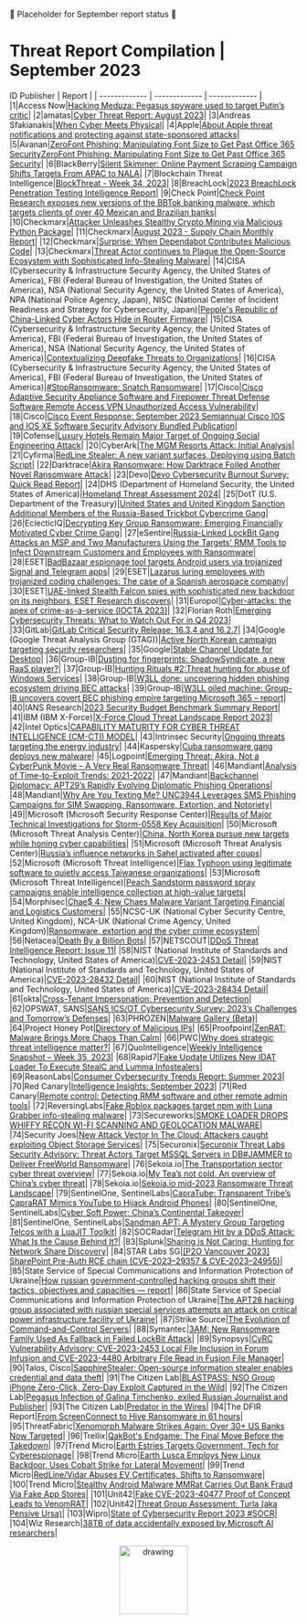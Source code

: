 🔶 Placeholder for September report status 🔶

# Threat Report Compilation | September 2023

ID  Publisher  | Report |
| ------------- | ------------- | ------------- |
|1|Access Now|[Hacking Meduza: Pegasus spyware used to target Putin’s critic](https://www.accessnow.org/publication/hacking-meduza-pegasus-spyware-used-to-target-putins-critic/#behind-the-hacking)|
|2|amatas|[Cyber Threat Report: August 2023](https://amatas.com/reports/cyber-threat-report-august-2023/)|
|3|Andreas Sfakianakis|[When Cyber Meets Physical](https://threatintel.eu/2023/09/17/when-cyber-meets-physical/)|
|4|Apple|[About Apple threat notifications and protecting against state-sponsored attacks](https://support.apple.com/en-us/102174)|
|5|Avanan|[ZeroFont Phishing: Manipulating Font Size to Get Past Office 365 SecurityZeroFont Phishing: Manipulating Font Size to Get Past Office 365 Security](https://www.avanan.com/blog/zerofont-phishing-attack)|
|6|BlackBerry|[Silent Skimmer: Online Payment Scraping Campaign Shifts Targets From APAC to NALA](https://blogs.blackberry.com/en/2023/09/silent-skimmer-online-payment-scraping-campaign-shifts-targets-from-apac-to-nala)|
|7|Blockchain Threat Intelligence|[BlockThreat - Week 34, 2023](https://newsletter.blockthreat.io/p/blockthreat-week-34-2023)|
|8|BreachLock|[2023 BreachLock Penetration Testing Intelligence Report](https://downloads.breachlock.com/penetration-testing-intelligence-report-2023)|
|9|Check Point|[Check Point Research exposes new versions of the BBTok banking malware, which targets clients of over 40 Mexican and Brazilian banks](https://blog.checkpoint.com/security/check-point-research-exposes-new-versions-of-the-bbtok-banking-malware-which-targets-clients-of-over-40-mexican-and-brazilian-banks/)|
|10|Checkmarx|[Attacker Unleashes Stealthy Crypto Mining via Malicious Python Package](https://checkmarx.com/blog/attacker-unleashes-stealthy-crypto-mining-via-malicious-python-package/)|
|11|Checkmarx|[August 2023 - Supply Chain Monthly Report](https://www.linkedin.com/posts/tzachi-zornstain_august-2023-supply-chain-monthly-report-activity-7108119065398792194-MeKi)|
|12|Checkmarx|[Surprise: When Dependabot Contributes Malicious Code](https://checkmarx.com/blog/surprise-when-dependabot-contributes-malicious-code/)|
|13|Checkmarx|[Threat Actor continues to Plague the Open-Source Ecosystem with Sophisticated Info-Stealing Malware](https://medium.com/checkmarx-security/threat-actor-continues-to-plague-the-open-source-ecosystem-with-sophisticated-info-stealing-malware-19392c5f4725)|
|14|CISA (Cybersecurity & Infrastructure Security Agency, the United States of America), FBI (Federal Bureau of Investigation, the United States of America), NSA (National Security Agency, the United States of America), NPA (National Police Agency, Japan), NISC (National Center of Incident Readiness and Strategy for Cybersecurity, Japan)|[People's Republic of China-Linked Cyber Actors Hide in Router Firmware](https://media.defense.gov/2023/Sep/27/2003309107/-1/-1/0/CSA_BLACKTECH_HIDE_IN_ROUTERS_TLP-CLEAR.PDF)|
|15|CISA (Cybersecurity & Infrastructure Security Agency, the United States of America), FBI (Federal Bureau of Investigation, the United States of America), NSA (National Security Agency, the United States of America)|[Contextualizing Deepfake Threats to Organizations](https://media.defense.gov/2023/Sep/12/2003298925/-1/-1/0/CSI-DEEPFAKE-THREATS.PDF)|
|16|CISA (Cybersecurity & Infrastructure Security Agency, the United States of America), FBI (Federal Bureau of Investigation, the United States of America)|[#StopRansomware: Snatch Ransomware](https://www.ic3.gov/Media/News/2023/230920.pdf)|
|17|Cisco|[Cisco Adaptive Security Appliance Software and Firepower Threat Defense Software Remote Access VPN Unauthorized Access Vulnerability](https://sec.cloudapps.cisco.com/security/center/content/CiscoSecurityAdvisory/cisco-sa-asaftd-ravpn-auth-8LyfCkeC#fs)|
|18|Cisco|[Cisco Event Response: September 2023 Semiannual Cisco IOS and IOS XE Software Security Advisory Bundled Publication](https://sec.cloudapps.cisco.com/security/center/viewErp.x?alertId=ERP-74916)|
|19|Cofense|[Luxury Hotels Remain Major Target of Ongoing Social Engineering Attack](https://cofense.com/blog/luxury-hotels-remain-target-of-social-engineering-attack/)|
|20|CyberArk|[The MGM Resorts Attack: Initial Analysis](https://www.cyberark.com/resources/blog/the-mgm-resorts-attack-initial-analysis)|
|21|Cyfirma|[RedLine Stealer: A new variant surfaces, Deploying using Batch Script](https://www.cyfirma.com/outofband/redline-stealer-a-new-variant-surfaces-deploying-using-batch-script/)|
|22|Darktrace|[Akira Ransomware: How Darktrace Foiled Another Novel Ransomware Attack](https://darktrace.com/blog/akira-ransomware-how-darktrace-foiled-another-novel-ransomware-attack)|
|23|Devo|[Devo Cybersecurity Burnout Survey: Quick Read Report](https://www.devo.com/wp-content/uploads/2023/09/Devo-Cybersecurity-Burnout-Survey-Quick-Read-Report.pdf)|
|24|DHS (Department of Homeland Security, the United States of America)|[Homeland Threat Assessment 2024](https://www.dhs.gov/sites/default/files/2023-09/23_0913_ia_23-333-ia_u_homeland-threat-assessment-2024_508C_V6_13Sep23.pdf)|
|25|DotT (U.S. Department of the Treasury)|[United States and United Kingdom Sanction Additional Members of the Russia-Based Trickbot Cybercrime Gang](https://home.treasury.gov/news/press-releases/jy1714)|
|26|EclecticIQ|[Decrypting Key Group Ransomware: Emerging Financially Motivated Cyber Crime Gang](https://blog.eclecticiq.com/decrypting-key-group-ransomware-emerging-financially-motivated-cyber-crime-gang)|
|27|eSentire|[Russia-Linked LockBit Gang Attacks an MSP and Two Manufacturers Using the Targets' RMM Tools to Infect Downstream Customers and Employees with Ransomware](https://www.esentire.com/blog/russia-linked-lockbit-ransomware-gang-attacks-an-msp-and-two-manufacturers-using-the-targets-rmm-tools-to-infect-downstream-customers-and-employees-with-ransomware)|
|28|ESET|[BadBazaar espionage tool targets Android users via trojanized Signal and Telegram apps](https://www.welivesecurity.com/en/eset-research/badbazaar-espionage-tool-targets-android-users-trojanized-signal-telegram-apps/)|
|29|ESET|[Lazarus luring employees with trojanized coding challenges: The case of a Spanish aerospace company](https://www.welivesecurity.com/en/eset-research/lazarus-luring-employees-trojanized-coding-challenges-case-spanish-aerospace-company/)|
|30|ESET|[UAE-linked Stealth Falcon spies with sophisticated new backdoor on its neighbors, ESET Research discovers](https://www.eset.com/int/about/newsroom/press-releases/research/uae-linked-stealth-falcon-spies-with-sophisticated-new-backdoor-on-its-neighbors-eset-research-disco/)|
|31|Europol|[Cyber-attacks: the apex of crime-as-a-service (IOCTA 2023)](https://www.europol.europa.eu/publication-events/main-reports/cyber-attacks-apex-of-crime-service-iocta-2023)|
|32|Florian Roth|[Emerging Cybersecurity Threats: What to Watch Out For in Q4 2023](https://cyb3rops.medium.com/emerging-cybersecurity-threats-what-to-watch-out-for-in-q4-2023-54d4d149d0ab)|
|33|GitLab|[GitLab Critical Security Release: 16.3.4 and 16.2.7](https://about.gitlab.com/releases/2023/09/18/security-release-gitlab-16-3-4-released/)|
|34|Google (Google Threat Analysis Group (GTAG))|[Active North Korean campaign targeting security researchers](https://blog.google/threat-analysis-group/active-north-korean-campaign-targeting-security-researchers/)|
|35|Google|[Stable Channel Update for Desktop](https://chromereleases.googleblog.com/2023/09/stable-channel-update-for-desktop_27.html)|
|36|Group-IB|[Dusting for fingerprints: ShadowSyndicate, a new RaaS player?](https://www.group-ib.com/blog/shadowsyndicate-raas/)|
|37|Group-IB|[Hunting Rituals #2:Threat hunting for abuse of Windows Services](https://www.group-ib.com/blog/hunting-rituals-windows-services-part-1)|
|38|Group-IB|[W3LL done: uncovering hidden phishing ecosystem driving BEC attacks](https://www.group-ib.com/resources/research-hub/w3ll-phishing)|
|39|Group-IB|[W3LL oiled machine: Group-IB uncovers covert BEC phishing empire targeting Microsoft 365 – report](https://www.group-ib.com/media-center/press-releases/w3ll-phishing-report/)|
|40|IANS Research|[2023 Security Budget Benchmark Summary Report](https://www.iansresearch.com/resources/infosec-content-downloads/detail/2023-security-budget-benchmark-summary-report)|
|41|IBM (IBM X-Force)|[X-Force Cloud Threat Landscape Report 2023](https://www.ibm.com/account/reg/us-en/signup?formid=urx-52330)|
|42|Intel Optics|[CAPABILITY MATURITY FOR CYBER THREAT INTELLIGENCE (CM-CTI) MODEL](https://www.intel-optics.com/blog/cm-cti)|
|43|Intrinsec Security|[Ongoing threats targeting the energy industry](https://www.intrinsec.com/cyber_threats_targetting_energy_industry/)|
|44|Kaspersky|[Cuba ransomware gang deploys new malware](https://usa.kaspersky.com/about/press-releases/2023_cuba-ransomware-gang-deploys-new-malware)|
|45|Logpoint|[Emerging Threat: Akira, Not a CyberPunk Movie – A Very Real Ransomware Threat](https://www.logpoint.com/en/blog/emerging-threat/emerging-threat-akira-not-a-cyberpunk-movie-a-very-real-ransomware-threat/)|
|46|Mandiant|[Analysis of Time-to-Exploit Trends: 2021-2022](https://www.mandiant.com/resources/blog/time-to-exploit-trends-2021-2022)|
|47|Mandiant|[Backchannel Diplomacy: APT29’s Rapidly Evolving Diplomatic Phishing Operations](https://www.mandiant.com/resources/blog/apt29-evolving-diplomatic-phishing)|
|48|Mandiant|[Why Are You Texting Me? UNC3944 Leverages SMS Phishing Campaigns for SIM Swapping, Ransomware, Extortion, and Notoriety](https://www.mandiant.com/resources/blog/unc3944-sms-phishing-sim-swapping-ransomware)|
|49||Microsoft (Microsoft Security Response Center)|[Results of Major Technical Investigations for Storm-0558 Key Acquisition](https://msrc.microsoft.com/blog/2023/09/results-of-major-technical-investigations-for-storm-0558-key-acquisition/)|
|50|Microsoft (Microsoft Threat Analysis Center)|[China, North Korea pursue new targets while honing cyber capabilities](https://blogs.microsoft.com/on-the-issues/2023/09/07/digital-threats-cyberattacks-east-asia-china-north-korea/)|
|51|Microsoft (Microsoft Threat Analysis Center)|[Russia’s influence networks in Sahel activated after coups](https://blogs.microsoft.com/wp-content/uploads/prod/sites/5/2023/09/Sahel-Gabon-Coup-Playbook-PDF.pdf)|
|52|Microsoft (Microsoft Threat Intelligence)|[Flax Typhoon using legitimate software to quietly access Taiwanese organizations](https://www.microsoft.com/en-us/security/blog/2023/08/24/flax-typhoon-using-legitimate-software-to-quietly-access-taiwanese-organizations/)|
|53|Microsoft (Microsoft Threat Intelligence)|[Peach Sandstorm password spray campaigns enable intelligence collection at high-value targets](https://www.microsoft.com/en-us/security/blog/2023/09/14/peach-sandstorm-password-spray-campaigns-enable-intelligence-collection-at-high-value-targets/)|
|54|Morphisec|[Chae$ 4: New Chaes Malware Variant Targeting Financial and Logistics Customers](https://blog.morphisec.com/chaes4-new-chaes-malware-variant-targeting-financial-and-logistics-customers)|
|55|NCSC-UK (National Cyber Security Centre, United Kingdom), NCA-UK (National Crime Agency, United Kingdom)|[Ransomware, extortion and the cyber crime ecosystem](https://www.ncsc.gov.uk/whitepaper/ransomware-extortion-and-the-cyber-crime-ecosystem)|
|56|Netacea|[Death By a Billion Bots](https://netacea.com/research-and-reports/death-by-a-billion-bots/)|
|57|NETSCOUT|[DDoS Threat Intelligence Report: Issue 11](https://www.netscout.com/threatreport)|
|58|NIST (National Institute of Standards and Technology, United States of America)|[CVE-2023-2453 Detail](https://nvd.nist.gov/vuln/detail/CVE-2023-2453)|
|59|NIST (National Institute of Standards and Technology, United States of America)|[CVE-2023-28432 Detail](https://nvd.nist.gov/vuln/detail/CVE-2023-28432)|
|60|NIST (National Institute of Standards and Technology, United States of America)|[CVE-2023-28434 Detail](https://nvd.nist.gov/vuln/detail/CVE-2023-28434)|
|61|okta|[Cross-Tenant Impersonation: Prevention and Detection](https://sec.okta.com/articles/2023/08/cross-tenant-impersonation-prevention-and-detection)|
|62|OPSWAT, SANS|[SANS ICS/OT Cybersecurity Survey: 2023’s Challenges and Tomorrow’s Defenses](https://info.opswat.com/sans-predictions-2024)|
|63|PHROZEN|[Malware Gallery (Beta)](https://www.phrozen.io/malware-gallery/)|
|64|Project Honey Pot|[Directory of Malicious IPs](https://www.projecthoneypot.org/list_of_ips.php)|
|65|Proofpoint|[ZenRAT: Malware Brings More Chaos Than Calm](https://www.proofpoint.com/us/blog/threat-insight/zenrat-malware-brings-more-chaos-calm)|
|66|PWC|[Why does strategic threat intelligence matter?](https://www.pwc.com/gx/en/issues/cybersecurity/cyber-threat-intelligence/why-does-strategic-threat-intelligence-matter.html)|
|67|QuoIntelligence|[Weekly Intelligence Snapshot – Week 35, 2023](https://quointelligence.eu/2023/08/weekly-threat-intelligence-snapshot-week-35-2023)|
|68|Rapid7|[Fake Update Utilizes New IDAT Loader To Execute StealC and Lumma Infostealers](https://www.rapid7.com/blog/post/2023/08/31/fake-update-utilizes-new-idat-loader-to-execute-stealc-and-lumma-infostealers/)|
|69|ReasonLabs|[Consumer Cybersecurity Trends Report: Summer 2023](https://reasonlabs.com/research/online-security-trends-report-2023)|
|70|Red Canary|[Intelligence Insights: September 2023](https://redcanary.com/blog/intelligence-insights-september-2023/)|
|71|Red Canary|[Remote control: Detecting RMM software and other remote admin tools](https://redcanary.com/blog/rmm-software/)|
|72|ReversingLabs|[Fake Roblox packages target npm with Luna Grabber info-stealing malware](https://www.reversinglabs.com/blog/fake-roblox-api-packages-luna-grabber-npm)|
|73|Secureworks|[SMOKE LOADER DROPS WHIFFY RECON WI-FI SCANNING AND GEOLOCATION MALWARE](https://www.secureworks.com/blog/smoke-loader-drops-whiffy-recon-wi-fi-scanning-and-geolocation-malware)|
|74|Security Joes|[New Attack Vector In The Cloud: Attackers caught exploiting Object Storage Services](https://www.securityjoes.com/post/new-attack-vector-in-the-cloud-attackers-caught-exploiting-object-storage-services)|
|75|Securonix|[Securonix Threat Labs Security Advisory: Threat Actors Target MSSQL Servers in DB#JAMMER to Deliver FreeWorld Ransomware](https://www.securonix.com/blog/securonix-threat-labs-security-advisory-threat-actors-target-mssql-servers-in-dbjammer-to-deliver-freeworld-ransomware/)|
|76|Sekoia.io|[The Transportation sector cyber threat overview](https://blog.sekoia.io/the-transportation-sector-cyber-threat-overview)|
|77|Sekoia.io|[My Tea’s not cold. An overview of China’s cyber threat](https://blog.sekoia.io/my-teas-not-cold-an-overview-of-china-cyber-threat/)|
|78|Sekoia.io|[Sekoia.io mid-2023 Ransomware Threat Landscape](https://blog.sekoia.io/sekoia-io-mid-2023-ransomware-threat-landscape/)|
|79|SentinelOne, SentinelLabs|[CapraTube: Transparent Tribe’s CapraRAT Mimics YouTube to Hijack Android Phones](https://www.sentinelone.com/labs/capratube-transparent-tribes-caprarat-mimics-youtube-to-hijack-android-phones/)|
|80|SentinelOne, SentinelLabs|[Cyber Soft Power: China’s Continental Takeover](https://www.sentinelone.com/labs/cyber-soft-power-chinas-continental-takeover/)|
|81|SentinelOne, SentinelLabs|[Sandman APT: A Mystery Group Targeting Telcos with a LuaJIT Toolkit](https://www.sentinelone.com/labs/sandman-apt-a-mystery-group-targeting-telcos-with-a-luajit-toolkit/)|
|82|SOCRadar|[Telegram Hit by a DDoS Attack: What Is the Cause Behind It?](https://socradar.io/telegram-hit-by-a-ddos-attack-what-is-the-cause-behind-it/)|
|83|Splunk|[Sharing is Not Caring: Hunting for Network Share Discovery](https://www.splunk.com/en_us/blog/security/sharing-is-not-caring-hunting-for-file-share-discovery.html)|
|84|STAR Labs SG|[[P2O Vancouver 2023] SharePoint Pre-Auth RCE chain (CVE-2023–29357 & CVE-2023–24955)](https://starlabs.sg/blog/2023/09-sharepoint-pre-auth-rce-chain/)|
|85|State Service of Special Communications and Information Protection of Ukraine|[How russian government-controlled hacking groups shift their tactics, objectives and capacities — report](https://cip.gov.ua/en/news/yak-zminyuyutsya-taktiki-cili-i-spromozhnosti-khakerskikh-grup-uryadu-rf-ta-kontrolovanikh-nim-ugrupovan-zvit)|
|86|State Service of Special Communications and Information Protection of Ukraine|[The АРТ28 hacking group associated with russian special services attempts an attack on critical power infrastructure facility of Ukraine](https://cip.gov.ua/en/news/khakerske-ugrupuvannya-art28-yake-pov-yazuyut-zi-specsluzhbami-rf-namagalosya-atakuvati-ob-yekt-kritichnoyi-energetichnoyi-infrastrukturi-ukrayini)|
|87|Strike Source|[The Evolution of Command-and-Control Servers](https://strikesource.com/2023/09/10/the-evolution-of-command-and-control-servers/)|
|88|Symantec|[3AM: New Ransomware Family Used As Fallback in Failed LockBit Attack](https://symantec-enterprise-blogs.security.com/blogs/threat-intelligence/3am-ransomware-lockbit)|
|89|Synopsys|[CyRC Vulnerability Advisory: CVE-2023-2453 Local File Inclusion in Forum Infusion and CVE-2023-4480 Arbitrary File Read in Fusion File Manager](https://www.synopsys.com/blogs/software-security/cyrc-vulnerability-advisory-cve-2023-2453.html)|
|90|Talos, Cisco|[SapphireStealer: Open-source information stealer enables credential and data theft](https://blog.talosintelligence.com/sapphirestealer-goes-open-source/)|
|91|The Citizen Lab|[BLASTPASS: NSO Group iPhone Zero-Click, Zero-Day Exploit Captured in the Wild](https://citizenlab.ca/2023/09/blastpass-nso-group-iphone-zero-click-zero-day-exploit-captured-in-the-wild/)|
|92|The Citizen Lab|[Pegasus Infection of Galina Timchenko, exiled Russian Journalist and Publisher](https://citizenlab.ca/2023/09/pegasus-infection-of-galina-timchenko-exiled-russian-journalist-and-publisher/)|
|93|The Citizen Lab|[Predator in the Wires](https://citizenlab.ca/2023/09/predator-in-the-wires-ahmed-eltantawy-targeted-with-predator-spyware-after-announcing-presidential-ambitions/)|
|94|The DFIR Report|[From ScreenConnect to Hive Ransomware in 61 hours](https://thedfirreport.com/2023/09/25/from-screenconnect-to-hive-ransomware-in-61-hours/)|
|95|ThreatFabric|[Xenomorph Malware Strikes Again: Over 30+ US Banks Now Targeted](https://www.threatfabric.com/blogs/xenomorph)|
|96|Trellix|[QakBot's Endgame: The Final Move Before the Takedown](https://www.trellix.com/en-us/about/newsroom/stories/research/qakbots-endgame-the-final-move-before-the-takedown.html)|
|97|Trend Micro|[Earth Estries Targets Government, Tech for Cyberespionage](https://www.trendmicro.com/en_us/research/23/h/earth-estries-targets-government-tech-for-cyberespionage.html)|
|98|Trend Micro|[Earth Lusca Employs New Linux Backdoor, Uses Cobalt Strike for Lateral Movement](https://www.trendmicro.com/en_us/research/23/i/earth-lusca-employs-new-linux-backdoor.html)|
|99|Trend Micro|[RedLine/Vidar Abuses EV Certificates, Shifts to Ransomware](https://www.trendmicro.com/en_us/research/23/i/redline-vidar-first-abuses-ev-certificates.html)|
|100|Trend Micro|[Stealthy Android Malware MMRat Carries Out Bank Fraud Via Fake App Stores](https://www.trendmicro.com/en_us/research/23/h/mmrat-carries-out-bank-fraud-via-fake-app-stores.html)|
|101|Unit42|[Fake CVE-2023-40477 Proof of Concept Leads to VenomRAT](https://unit42.paloaltonetworks.com/fake-cve-2023-40477-poc-hides-venomrat/)|
|102|Unit42|[Threat Group Assessment: Turla (aka Pensive Ursa)](https://unit42.paloaltonetworks.com/turla-pensive-ursa-threat-assessment/)|
|103|Wipro|[State of Cybersecurity Report 2023 #SOCR](https://www.wipro.com/cybersecurity/state-of-cybersecurity-report-2023/)|
|104|Wiz Research|[38TB of data accidentally exposed by Microsoft AI researchers](https://www.wiz.io/blog/38-terabytes-of-private-data-accidentally-exposed-by-microsoft-ai-researchers)|

<div align="center">
<img src="https://github.com/jwennekers/2023-Threat-Report-Compilation/assets/136587455/6061c6fd-330d-46e4-acdd-336c580fca4e" alt="drawing" width="120"/>
</div>
